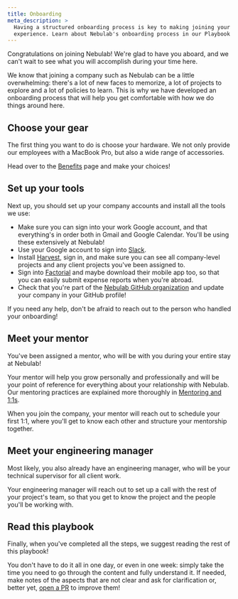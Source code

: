 ```yaml
---
title: Onboarding
meta_description: >
  Having a structured onboarding process is key to making joining your company an amazing
  experience. Learn about Nebulab's onboarding process in our Playbook!
---
```


Congratulations on joining Nebulab! We're glad to have you aboard, and we can't wait to see what
you will accomplish during your time here.

We know that joining a company such as Nebulab can be a little overwhelming: there's a lot of new
faces to memorize, a lot of projects to explore and a lot of policies to learn. This is why we have
developed an onboarding process that will help you get comfortable with how we do things around
here.

## Choose your gear

The first thing you want to do is choose your hardware. We not only provide our employees with a
MacBook Pro, but also a wide range of accessories.

Head over to the [Benefits](/personal-growth/benefits) page and make your choices!

## Set up your tools

Next up, you should set up your company accounts and install all the tools we use:

- Make sure you can sign into your work Google account, and that everything's in order both in
  Gmail and Google Calendar. You'll be using these extensively at Nebulab!
- Use your Google account to sign into [Slack](https://nebulab.slack.com).
- Install [Harvest](https://www.getharvest.com), sign in, and make sure you can see all
  company-level projects and any client projects you've been assigned to.
- Sign into [Factorial](https://factorialhr.com/) and maybe download their mobile
  app too, so that you can easily submit expense reports when you're abroad.
- Check that you're part of the [Nebulab GitHub organization](https://github.com/nebulab) and
  update your company in your GitHub profile!

If you need any help, don't be afraid to reach out to the person who handled your onboarding!

## Meet your mentor

You've been assigned a mentor, who will be with you during your entire stay at Nebulab!

Your mentor will help you grow personally and professionally and will be your point of reference for
everything about your relationship with Nebulab. Our mentoring practices are explained more
thoroughly in [Mentoring and 1:1s](/personal-growth/mentoring-and-one-on-ones).

When you join the company, your mentor will reach out to schedule your first 1:1, where you'll get
to know each other and structure your mentorship together.

## Meet your engineering manager

Most likely, you also already have an engineering manager, who will be your technical supervisor for all
client work.

Your engineering manager will reach out to set up a call with the rest of your project's team, so that you
get to know the project and the people you'll be working with.

## Read this playbook

Finally, when you've completed all the steps, we suggest reading the rest of this playbook!

You don't have to do it all in one day, or even in one week: simply take the time you need to go
through the content and fully understand it. If needed, make notes of the aspects that are not clear
and ask for clarification or, better yet, [open a PR](/working-on-nebulab/playbook) to improve
them!
